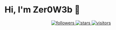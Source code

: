 <!DOCTYPE html>
<html lang="en">
<head>
  <meta charset="UTF-8">
  <meta name="viewport" content="width=device-width, initial-scale=1.0">
  <title>GitHub Stats Slideshow</title>
  <style>
    details {
      display: none;
      transition: all 1s ease;
    }
    details.open {
      display: block;
    }
  </style>
</head>
<body>
  <h1>Hi, I'm Zer0W3b 👾</h1>

  <p align="center">
    <a href="https://github.com/zer0w3b?tab=followers">
      <img alt="followers" title="Follow me on Github" src="https://custom-icon-badges.demolab.com/github/followers/zer0w3b?color=236ad3&labelColor=1155ba&style=for-the-badge&logo=person-add&label=FOLLOW&logoColor=white"/>
    </a>
    <a href="https://github.com/zer0w3b?tab=repositories&sort=stargazers">
      <img alt="stars" title="Total stars on GitHub" src="https://custom-icon-badges.demolab.com/github/stars/zer0w3b?color=54960C&labelColor=468307&style=for-the-badge&logo=star&label=STARS"/>
    </a>
    <a href="https://github.com/zer0w3b">
      <img alt="visitors" title="GitHub profile views" src="http://zer0w3b.42web.io/index.php"/>
    </a>
  </p>

  <details class="slide-show">
    <summary><h2>👤 About Me</h2></summary>
    <ul>
      <li>🕵️‍♂️ Ethical Hacker in the making</li>
      <li>🔐 Cybersecurity enthusiast</li>
      <li>🧩 Data broker researcher</li>
      <li>💻 Python, Networking, OSINT, Automation</li>
      <li>🎯 Focus: learn, exploit, protect, repeat</li>
      <li>⚡ Constantly leveling up — stealth mode active</li>
    </ul>
  </details>

  <details class="slide-show">
    <summary><h2>🚀 GitHub Stats</h2></summary>
    <img src="http://github-profile-summary-cards.vercel.app/api/cards/profile-details?username=Zer0W3b&theme=graywhite" alt="GitHub Stats">
    <img src="http://github-profile-summary-cards.vercel.app/api/cards/repos-per-language?username=Zer0W3b&theme=graywhite" alt="Repos per Language">
    <img src="http://github-profile-summary-cards.vercel.app/api/cards/most-commit-language?username=Zer0W3b&theme=graywhite" alt="Most Commit Language">
    <img src="http://github-profile-summary-cards.vercel.app/api/cards/stats?username=Zer0W3b&theme=graywhite" alt="GitHub Stats">
    <img src="http://github-profile-summary-cards.vercel.app/api/cards/productive-time?username=Zer0W3b&theme=graywhite&utcOffset=8" alt="Productive Time">
  </details>

  <details class="slide-show">
    <summary><h2>🔧 Skills</h2></summary>
    <ul>
      <li>Python</li>
      <li>JavaScript</li>
      <li>Linux</li>
      <li>Docker</li>
      <li>Kubernetes</li>
      <li>Git</li>
    </ul>
  </details>

  <details class="slide-show">
    <summary><h2>🔥 Featured Projects</h2></summary>
    <ul>
      <li>Currently, no projects are being worked on.</li>
    </ul>
  </details>

  <details class="slide-show">
    <summary><h2>📫 How to Reach Me</h2></summary>
    <ul>
      <li>Email: <a href="mailto:zer0w3b@keemail.me">zer0w3b@keemail.me</a></li>
    </ul>
  </details>

  <script>
    const slides = document.querySelectorAll('.slide-show');
    let currentIndex = 0;

    function showNextSlide() {
      slides[currentIndex].classList.add('open');
      currentIndex++;
      if (currentIndex >= slides.length) {
        currentIndex = 0; // Reset to the first slide
      }
    }

    // Show next slide every 3 seconds
    setInterval(showNextSlide, 3000);

    // Initially show the first slide
    slides[0].classList.add('open');
  </script>
</body>
</html>
